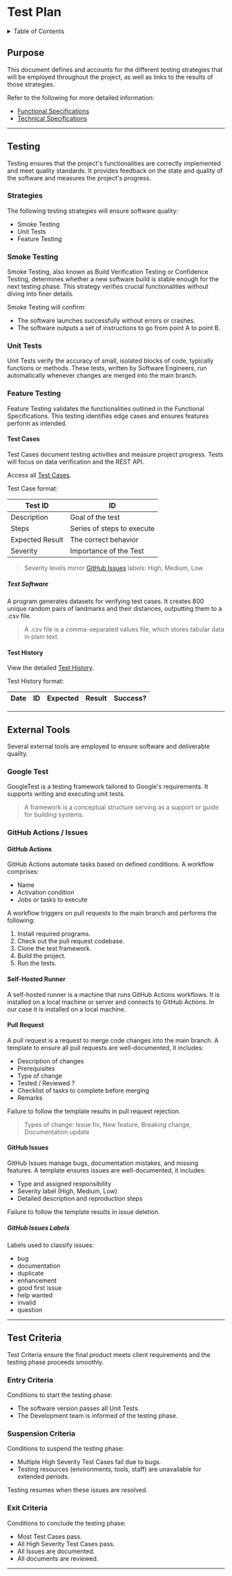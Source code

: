 # Test Plan

<details>
<summary>Table of Contents</summary>

- [Purpose](#purpose)
- [Testing](#testing)
  - [Strategies](#strategies)
  - [Smoke Testing](#smoke-testing)
  - [Unit Tests](#unit-tests)
  - [Feature Testing](#feature-testing)
    - [Test Cases](#test-cases)
      - [Test Software](#test-software)
    - [Test History](#test-history)
- [External Tools](#external-tools)
  - [Google Test](#google-test)
  - [GitHub Actions / Issues](#github-actions--issues)
    - [GitHub Actions](#github-actions)
    - [Pull Request](#pull-request)
    - [Self-Hosted Runner](#self-hosted-runner)
    - [GitHub Issues](#github-issues)
      - [GitHub Issues Labels](#github-issues-labels)
- [Test Criteria](#test-criteria)
  - [Entry Criteria](#entry-criteria)
  - [Suspension Criteria](#suspension-criteria)
  - [Exit Criteria](#exit-criteria)

</details>

## Purpose

This document defines and accounts for the different testing strategies that will be employed throughout the project, as well as links to the results of those strategies.

Refer to the following for more detailed information:

- [Functional Specifications](/documents/functional_specifications/FunctionalSpecifications.md)
- [Technical Specifications](/documents/technical_specifications/TechnicalSpecifications.md)

---

## Testing

Testing ensures that the project's functionalities are correctly implemented and meet quality standards.
It provides feedback on the state and quality of the software and measures the project's progress.

### Strategies

The following testing strategies will ensure software quality:

- Smoke Testing
- Unit Tests
- Feature Testing

### Smoke Testing

Smoke Testing, also known as Build Verification Testing or Confidence Testing, determines whether a new software build is stable enough for the next testing phase.
This strategy verifies crucial functionalities without diving into finer details.

Smoke Testing will confirm:

- The software launches successfully without errors or crashes.
- The software outputs a set of instructions to go from point A to point B.

### Unit Tests

Unit Tests verify the accuracy of small, isolated blocks of code, typically functions or methods.
These tests, written by Software Engineers, run automatically whenever changes are merged into the main branch.

### Feature Testing

Feature Testing validates the functionalities outlined in the Functional Specifications.
This testing identifies edge cases and ensures features perform as intended.

#### Test Cases

Test Cases document testing activities and measure project progress.
Tests will focus on data verification and the REST API.

Access all [Test Cases](/documents/QA/TestCases.md).

Test Case format:

| Test ID          | ID |
|-------------------|----|
| Description       | Goal of the test |
| Steps             | Series of steps to execute |
| Expected Result   | The correct behavior |
| Severity          | Importance of the Test |

> Severity levels mirror [GitHub Issues](#github-issues) labels: High, Medium, Low.

##### Test Software

A program generates datasets for verifying test cases.
It creates 800 unique random pairs of landmarks and their distances, outputting them to a .csv file.

> A .csv file is a comma-separated values file, which stores tabular data in plain text.

#### Test History

View the detailed [Test History](https://docs.google.com/spreadsheets/d/1JB1lV4f822tu6zhfQbtrtQGsYIInJZw8AnJMDjYGYeo/edit?gid=0#gid=0).

Test History format:

| Date       | ID  | Expected | Result | Success? |
|------------|------|----------|--------|----------|

---

## External Tools

Several external tools are employed to ensure software and deliverable quality.

### Google Test

GoogleTest is a testing framework tailored to Google's requirements.
It supports writing and executing unit tests.

> A framework is a conceptual structure serving as a support or guide for building systems.

### GitHub Actions / Issues

#### GitHub Actions

GitHub Actions automate tasks based on defined conditions.
A workflow comprises:

- Name
- Activation condition
- Jobs or tasks to execute

A workflow triggers on pull requests to the main branch and performs the following:

1. Install required programs.
2. Check out the pull request codebase.
3. Clone the test framework.
4. Build the project.
5. Run the tests.

#### Self-Hosted Runner

A self-hosted runner is a machine that runs GitHub Actions workflows.
It is installed on a local machine or server and connects to GitHub Actions.
In our case it is installed on a local machine.

#### Pull Request

A pull request is a request to merge code changes into the main branch.
A template to ensure all pull requests are well-documented, it includes:

- Description of changes
- Prerequisites
- Type of change
- Tested / Reviewed ?
- Checklist of tasks to complete before merging
- Remarks

Failure to follow the template results in pull request rejection.

> Types of change: Issue fix, New feature, Breaking change, Documentation update

#### GitHub Issues

GitHub Issues manage bugs, documentation mistakes, and missing features.
A template ensures issues are well-documented, it includes:

- Type and assigned responsibility
- Severity label (High, Medium, Low)
- Detailed description and reproduction steps

Failure to follow the template results in issue deletion.

##### GitHub Issues Labels

Labels used to classify issues:

- bug
- documentation
- duplicate
- enhancement
- good first issue
- help wanted
- invalid
- question

---

## Test Criteria

Test Criteria ensure the final product meets client requirements and the testing phase proceeds smoothly.

### Entry Criteria

Conditions to start the testing phase:

- The software version passes all Unit Tests.
- The Development team is informed of the testing phase.

### Suspension Criteria

Conditions to suspend the testing phase:

- Multiple High Severity Test Cases fail due to bugs.
- Testing resources (environments, tools, staff) are unavailable for extended periods.

Testing resumes when these issues are resolved.

### Exit Criteria

Conditions to conclude the testing phase:

- Most Test Cases pass.
- All High Severity Test Cases pass.
- All Issues are documented.
- All documents are reviewed.

---
